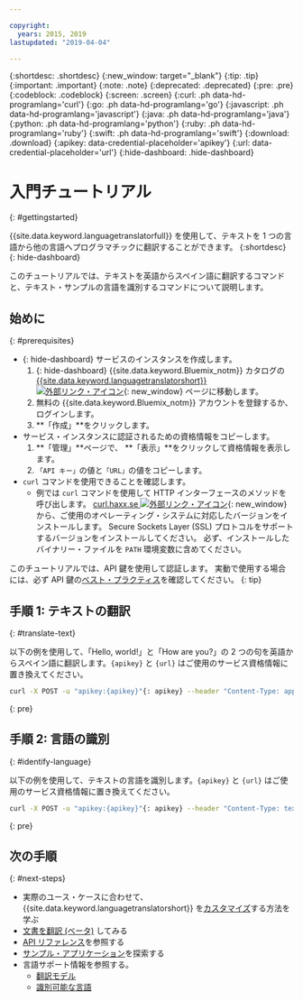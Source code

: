 ```yaml
---

copyright:
  years: 2015, 2019
lastupdated: "2019-04-04"

---
```

<!-- Attribute definitions -->
{:shortdesc: .shortdesc}
{:new_window: target="_blank"}
{:tip: .tip}
{:important: .important}
{:note: .note}
{:deprecated: .deprecated}
{:pre: .pre}
{:codeblock: .codeblock}
{:screen: .screen}
{:curl: .ph data-hd-programlang='curl'}
{:go: .ph data-hd-programlang='go'}
{:javascript: .ph data-hd-programlang='javascript'}
{:java: .ph data-hd-programlang='java'}
{:python: .ph data-hd-programlang='python'}
{:ruby: .ph data-hd-programlang='ruby'}
{:swift: .ph data-hd-programlang='swift'}
{:download: .download}
{:apikey: data-credential-placeholder='apikey'}
{:url: data-credential-placeholder='url'}
{:hide-dashboard: .hide-dashboard}

# 入門チュートリアル
{: #gettingstarted}

{{site.data.keyword.languagetranslatorfull}} を使用して、テキストを 1 つの言語から他の言語へプログラマチックに翻訳することができます。
{:shortdesc}
{: hide-dashboard}

このチュートリアルでは、テキストを英語からスペイン語に翻訳するコマンドと、テキスト・サンプルの言語を識別するコマンドについて説明します。

## 始めに
{: #prerequisites}

- {: hide-dashboard} サービスのインスタンスを作成します。
    1.  {: hide-dashboard} {{site.data.keyword.Bluemix_notm}} カタログの [{{site.data.keyword.languagetranslatorshort}} ![外部リンク・アイコン](../../icons/launch-glyph.svg "外部リンク・アイコン")](https://{DomainName}/catalog/services/language-translator){: new_window} ページに移動します。
    2.  無料の {{site.data.keyword.Bluemix_notm}} アカウントを登録するか、ログインします。
    3.  **「作成」**をクリックします。
- サービス・インスタンスに認証されるための資格情報をコピーします。
    1.  **「管理」**ページで、 **「表示」**をクリックして資格情報を表示します。
    2.  `「API キー」`の値と`「URL」`の値をコピーします。
- `curl` コマンドを使用できることを確認します。
    - 例では `curl` コマンドを使用して HTTP インターフェースのメソッドを呼び出します。 [curl.haxx.se ![外部リンク・アイコン](../../icons/launch-glyph.svg "外部リンク・アイコン")](https://curl.haxx.se/){: new_window} から、ご使用のオペレーティング・システムに対応したバージョンをインストールします。 Secure Sockets Layer (SSL) プロトコルをサポートするバージョンをインストールしてください。 必ず、インストールしたバイナリー・ファイルを `PATH` 環境変数に含めてください。

このチュートリアルでは、API 鍵を使用して認証します。 実動で使用する場合には、必ず API 鍵の[ベスト・プラクティス](/docs/services/watson/apikey-bp.html#api-bp)を確認してください。
{: tip}

## 手順 1: テキストの翻訳
{: #translate-text}

以下の例を使用して、「Hello, world!」と「How are you?」の 2 つの句を英語からスペイン語に翻訳します。<span class="hide-dashboard">`{apikey}` と `{url}` はご使用のサービス資格情報に置き換えてください。</span>

```bash
curl -X POST -u "apikey:{apikey}"{: apikey} --header "Content-Type: application/json" --data "{\"text\": [\"Hello, world! \", \"How are you?\"], \"model_id\":\"en-es\"}" "{url}/v3/translate?version=2018-05-01"{: url}
```
{: pre}

## 手順 2: 言語の識別
{: #identify-language}

以下の例を使用して、テキストの言語を識別します。<span class="hide-dashboard">`{apikey}` と `{url}` はご使用のサービス資格情報に置き換えてください。</span>

```bash
curl -X POST -u "apikey:{apikey}"{: apikey} --header "Content-Type: text/plain" --data "Language Translator translates text from one language to another" "{url}/v3/identify?version=2018-05-01"{: url}
```
{: pre}

## 次の手順
{: #next-steps}

- 実際のユース・ケースに合わせて、{{site.data.keyword.languagetranslatorshort}} を[カスタマイズ](/docs/services/language-translator?topic=language-translator-customizing)する方法を学ぶ
- [文書を翻訳 (ベータ)](/docs/services/language-translator?topic=language-translator-document-translator-tutorial) してみる
- [API リファレンス](https://{DomainName}/apidocs/language-translator)を参照する
- [サンプル・アプリケーション](/docs/services/language-translator?topic=language-translator-sample-applications)を探索する
- 言語サポート情報を参照する。
    - [翻訳モデル](/docs/services/language-translator?topic=language-translator-translation-models)
    - [識別可能な言語](/docs/services/language-translator?topic=language-translator-identifiable-languages)
